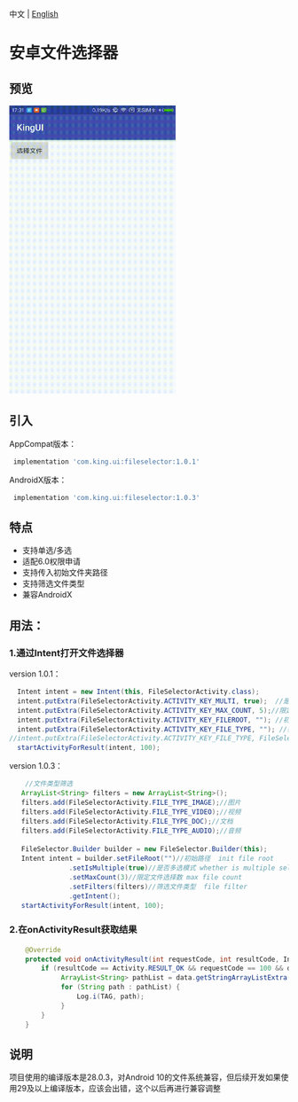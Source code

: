 中文 | [English](https://github.com/GdinKing/FileSelector/blob/master/README_EN.md)
# 安卓文件选择器

## 预览

<img src='preview.gif' width='300' height='520'/>

## 引入

AppCompat版本：
```groovy
 implementation 'com.king.ui:fileselector:1.0.1'
```
AndroidX版本：
```groovy
 implementation 'com.king.ui:fileselector:1.0.3'
```

## 特点

- 支持单选/多选
- 适配6.0权限申请
- 支持传入初始文件夹路径
- 支持筛选文件类型
- 兼容AndroidX

## 用法：

### 1.通过Intent打开文件选择器

version 1.0.1：

```java
  Intent intent = new Intent(this, FileSelectorActivity.class);
  intent.putExtra(FileSelectorActivity.ACTIVITY_KEY_MULTI, true);  //是否多选模式
  intent.putExtra(FileSelectorActivity.ACTIVITY_KEY_MAX_COUNT, 5);//限定文件选择数，默认为3
  intent.putExtra(FileSelectorActivity.ACTIVITY_KEY_FILEROOT, ""); //初始路径
  intent.putExtra(FileSelectorActivity.ACTIVITY_KEY_FILE_TYPE, ""); //筛选文件类型，数组字符串形式，例如["video","image","doc"]或[FileSelectorActivity.FILE_TYPE_IMAGE,FileSelectorActivity.FILE_TYPE_VIDEO]
//intent.putExtra(FileSelectorActivity.ACTIVITY_KEY_FILE_TYPE, FileSelectorActivity.FILE_TYPE_IMAGE);//只展示图片
  startActivityForResult(intent, 100);
```
version 1.0.3：

```java
    //文件类型筛选
   ArrayList<String> filters = new ArrayList<String>();
   filters.add(FileSelectorActivity.FILE_TYPE_IMAGE);//图片
   filters.add(FileSelectorActivity.FILE_TYPE_VIDEO);//视频
   filters.add(FileSelectorActivity.FILE_TYPE_DOC);//文档
   filters.add(FileSelectorActivity.FILE_TYPE_AUDIO);//音频

   FileSelector.Builder builder = new FileSelector.Builder(this);
   Intent intent = builder.setFileRoot("")//初始路径  init file root
               .setIsMultiple(true)//是否多选模式 whether is multiple select
               .setMaxCount(3)//限定文件选择数 max file count
               .setFilters(filters)//筛选文件类型  file filter
               .getIntent();
   startActivityForResult(intent, 100);
```

### 2.在onActivityResult获取结果

```java
    @Override
    protected void onActivityResult(int requestCode, int resultCode, Intent data) {
        if (resultCode == Activity.RESULT_OK && requestCode == 100 && data != null) {
             ArrayList<String> pathList = data.getStringArrayListExtra(FileSelectorActivity.ACTIVITY_KEY_RESULT_PATHLIST);
             for (String path : pathList) {
                 Log.i(TAG, path);
             }
        }
    }
```

## 说明
项目使用的编译版本是28.0.3，对Android 10的文件系统兼容，但后续开发如果使用29及以上编译版本，应该会出错，这个以后再进行兼容调整
